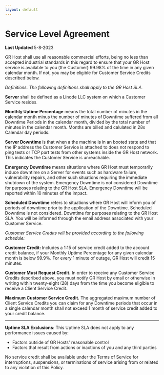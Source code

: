 ```yaml
---
layout: default
---
```

# Service Level Agreement

**Last Updated** 5-8-2023

GR Host shall use all reasonable commercial efforts, being no less than accepted industrial standards in this regard to ensure that your GR Host service is available to you (the Customer) 99.98% of the time in any given calendar month. If not, you may be eligible for Customer Service Credits described below.

_Definitions. The following definitions shall apply to the GR Host SLA._

**Server** shall be defined as a Linode LLC system on which a Customer Service resides.

**Monthly Uptime Percentage** means the total number of minutes in the calendar month minus the number of minutes of Downtime suffered from all Downtime Periods in the calendar month, divided by the total number of minutes in the calendar month. Months are billed and calulated in 28x Calendar day periods.

**Server Downtime** is that when a the machine is in an booted state and that the IP address the Customer Service is attached to does not respond to ping tests or TCP port tests from other systems inside the GR Host network. This indicates the Customer Service is unreachable.

**Emergency Downtime** means situations where GR Host must temporarily induce downtime on a Server for events such as hardware failure, vulnerability repairs, and other such situations requiring the immediate shutdown of the system. Emergency Downtime is not considered Downtime for purposes relating to the GR Host SLA. Emergency Downtime will be reported within 10 minutes of the impact.

**Scheduled Downtime** refers to situations where GR Host will inform you of periods of downtime prior to the application of the Downtime. Scheduled Downtime is not considered. Downtime for purposes relating to the GR Host SLA. You will be informed through the email address associated with your Customer Service.

_Customer Service Credits will be provided according to the following schedule:_

**Customer Credit:** Includes a 1:15 of service credit added to the account credit balance, if your Monthly Uptime Percentage for any given calendar month is below 99.9%.
For every 1 minute of outage, GR Host will credit 15 minutes.

**Customer Must Request Credit.** In order to receive any Customer Service Credits described above, you must notify GR Host by email or otherwise in writing within twenty-eight (28) days from the time you become eligible to receive a Client Service Credit.

**Maximum Customer Service Credit.** The aggregated maximum number of Client Service Credits you can claim for any Downtime periods that occur in a single calendar month shall not exceed 1 month of service credit added to your credit balance.

***

**Uptime SLA Exclusions:** This Uptime SLA does not apply to any performance issues caused by:

- Factors outside of GR Hosts' reasonable control
- Factors that result from actions or inactions of you and any third parties

No service credit shall be available under the Terms of Service for interruptions, suspensions, or terminations of service arising from or related to any violation of this Policy.
